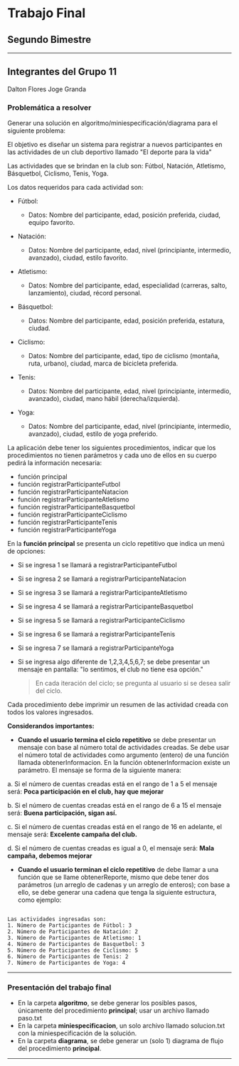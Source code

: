 # Trabajo Final
## Segundo Bimestre

***
## Integrantes del Grupo 11
Dalton Flores 
Joge Granda

### Problemática a resolver

Generar una solución en algoritmo/miniespecificación/diagrama para el siguiente problema:

El objetivo es diseñar un sistema para registrar a nuevos participantes en las actividades de un club deportivo llamado "El deporte para la vida"

Las actividades que se brindan en la club son: Fútbol, Natación, Atletismo, Básquetbol, Ciclismo, Tenis, Yoga.

Los datos requeridos para cada actividad son:
* Fútbol:
    * Datos: Nombre del participante, edad, posición preferida, ciudad, equipo favorito.

* Natación:
    * Datos: Nombre del participante, edad, nivel (principiante, intermedio, avanzado), ciudad, estilo favorito.

* Atletismo:
    * Datos: Nombre del participante, edad, especialidad (carreras, salto, lanzamiento), ciudad, récord personal.

* Básquetbol:
    * Datos: Nombre del participante, edad, posición preferida, estatura, ciudad.

* Ciclismo:
    * Datos: Nombre del participante, edad, tipo de ciclismo (montaña, ruta, urbano), ciudad, marca de bicicleta preferida.

* Tenis:
    * Datos: Nombre del participante, edad, nivel (principiante, intermedio, avanzado), ciudad, mano hábil (derecha/izquierda).

* Yoga:
    * Datos: Nombre del participante, edad, nivel (principiante, intermedio, avanzado), ciudad, estilo de yoga preferido.



La aplicación debe tener los siguientes procedimientos, indicar que los procedimientos no tienen parámetros y cada uno de ellos en su cuerpo pedirá la información necesaria:

- función principal
- función registrarParticipanteFutbol
- función registrarParticipanteNatacion
- función registrarParticipanteAtletismo
- función registrarParticipanteBasquetbol
- función registrarParticipanteCiclismo
- función registrarParticipanteTenis
- función registrarParticipanteYoga

En la **función principal** se presenta un ciclo repetitivo que indica un menú de opciones:

- Si se ingresa 1 se llamará a registrarParticipanteFutbol
- Si se ingresa 2 se llamará a registrarParticipanteNatacion
- Si se ingresa 3 se llamará a registrarParticipanteAtletismo
- Si se ingresa 4 se llamará a registrarParticipanteBasquetbol
- Si se ingresa 5 se llamará a registrarParticipanteCiclismo
- Si se ingresa 6 se llamará a registrarParticipanteTenis
- Si se ingresa 7 se llamará a registrarParticipanteYoga
- Si se ingresa algo diferente de 1,2,3,4,5,6,7; se debe presentar un mensaje en pantalla: "lo sentimos, el club no tiene esa opción."

  >En cada iteración del ciclo; se pregunta al usuario si se desea salir del ciclo.

Cada procedimiento debe imprimir un resumen de las actividad creada con todos los valores ingresados.

**Considerandos importantes:**

  * **Cuando el usuario termina el ciclo repetitivo** se debe presentar un mensaje con base al número total de actividades creadas. Se debe usar el número total de actividades como argumento (entero) de una función llamada obtenerInformacion. En la función obtenerInformacion existe un parámetro. El mensaje se forma de la siguiente manera:  

  a. Si el número de cuentas creadas está en el rango de 1 a 5 el mensaje será: **Poca participación en el club, hay que mejorar**

  b. Si el número de cuentas creadas está en el rango de 6 a 15 el mensaje será: **Buena participación, sigan así.**

  c. Si el número de cuentas creadas está en el rango de 16 en adelante, el mensaje será: **Excelente campaña del club.**

  d. Si el número de cuentas creadas es igual a 0, el mensaje será: **Mala campaña, debemos mejorar**

  * **Cuando el usuario terminan el ciclo repetitivo** de debe llamar a una función que se llame obtenerReporte, mismo que debe tener dos parámetros (un arreglo de cadenas y un arreglo de enteros); con base a ello, se debe generar una cadena que tenga la siguiente estructura, como ejemplo:

  ```

  Las actividades ingresadas son:
  1. Número de Participantes de Fútbol: 3
  2. Número de Participantes de Natación: 2
  3. Número de Participantes de Atletismo: 1
  4. Número de Participantes de Basquetbol: 3
  5. Número de Participantes de Ciclismo: 5
  6. Número de Participantes de Tenis: 2
  7. Número de Participantes de Yoga: 4

  ```

***

### Presentación del trabajo final
- En la carpeta **algoritmo**, se debe generar los posibles pasos, únicamente del procedimiento **principal**; usar un archivo llamado paso.txt
- En la carpeta **miniespecificacion**, un solo archivo llamado solucion.txt con la miniespecificación de la solución.
- En la carpeta **diagrama**, se debe generar un (solo 1) diagrama de flujo del procedimiento **principal**.

***

